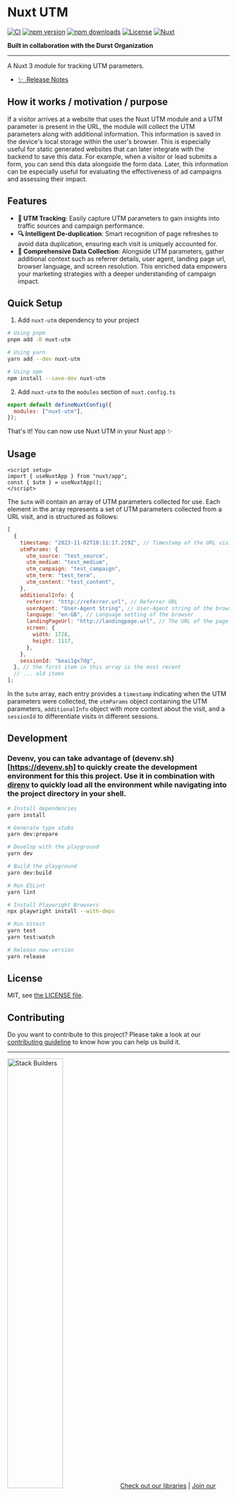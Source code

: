 # Nuxt UTM

[![CI](https://github.com/stackbuilders/nuxt-utm/actions/workflows/main.yml/badge.svg)](https://github.com/stackbuilders/nuxt-utm/actions/workflows/main.yml)
[![npm version][npm-version-src]][npm-version-href]
[![npm downloads][npm-downloads-src]][npm-downloads-href]
[![License][license-src]][license-href]
[![Nuxt][nuxt-src]][nuxt-href]

**Built in collaboration with the Durst Organization**

---

A Nuxt 3 module for tracking UTM parameters.

- [✨ &nbsp;Release Notes](/CHANGELOG.md)
  <!-- - [🏀 Online playground](https://stackblitz.com/github/stackbuilders/nuxt-utm?file=playground%2Fapp.vue) -->
  <!-- - [📖 &nbsp;Documentation](https://example.com) -->

## How it works / motivation / purpose

If a visitor arrives at a website that uses the Nuxt UTM module and a UTM parameter is present in the URL, the module will collect the UTM parameters along with additional information. This information is saved in the device's local storage within the user's browser. This is especially useful for static generated websites that can later integrate with the backend to save this data. For example, when a visitor or lead submits a form, you can send this data alongside the form data. Later, this information can be especially useful for evaluating the effectiveness of ad campaigns and assessing their impact.

## Features

- **📍 UTM Tracking**: Easily capture UTM parameters to gain insights into traffic sources and campaign performance.
- **🔍 Intelligent De-duplication**: Smart recognition of page refreshes to avoid data duplication, ensuring each visit is uniquely accounted for.
- **🔗 Comprehensive Data Collection**: Alongside UTM parameters, gather additional context such as referrer details, user agent, landing page url, browser language, and screen resolution. This enriched data empowers your marketing strategies with a deeper understanding of campaign impact.

## Quick Setup

1. Add `nuxt-utm` dependency to your project

```bash
# Using pnpm
pnpm add -D nuxt-utm

# Using yarn
yarn add --dev nuxt-utm

# Using npm
npm install --save-dev nuxt-utm
```

2. Add `nuxt-utm` to the `modules` section of `nuxt.config.ts`

```js
export default defineNuxtConfig({
  modules: ["nuxt-utm"],
});
```

That's it! You can now use Nuxt UTM in your Nuxt app ✨

## Usage

```vue
<script setup>
import { useNuxtApp } from "nuxt/app";
const { $utm } = useNuxtApp();
</script>
```

The `$utm` will contain an array of UTM parameters collected for use. Each element in the array represents a set of UTM parameters collected from a URL visit, and is structured as follows:

```js
[
  {
    timestamp: "2023-11-02T10:11:17.219Z", // Timestamp of the URL visit
    utmParams: {
      utm_source: "test_source",
      utm_medium: "test_medium",
      utm_campaign: "test_campaign",
      utm_term: "test_term",
      utm_content: "test_content",
    },
    additionalInfo: {
      referrer: "http://referrer.url", // Referrer URL
      userAgent: "User-Agent String", // User-Agent string of the browser
      language: "en-GB", // Language setting of the browser
      landingPageUrl: "http://landingpage.url", // The URL of the page the user landed on
      screen: {
        width: 1728,
        height: 1117,
      },
    },
    sessionId: "beai1gx7dg",
  }, // the first item in this array is the most recent
  // ... old items
];
```

In the `$utm` array, each entry provides a `timestamp` indicating when the UTM parameters were collected, the `utmParams` object containing the UTM parameters, `additionalInfo` object with more context about the visit, and a `sessionId` to differentiate visits in different sessions.

## Development

### Devenv, you can take advantage of (devenv.sh)[https://devenv.sh]  to quickly create the development environment for this this project. Use it in combination with [direnv](https://direnv.net/) to quickly load all the environment while navigating into the project directory in your shell.

```bash
# Install dependencies
yarn install

# Generate type stubs
yarn dev:prepare

# Develop with the playground
yarn dev

# Build the playground
yarn dev:build

# Run ESLint
yarn lint

# Install Playwright Browsers
npx playwright install --with-deps

# Run Vitest
yarn test
yarn test:watch

# Release new version
yarn release
```

## License

<!-- NOTE: If you need a different type of licence, please check with the OSS team before changing it -->

MIT, see [the LICENSE file](LICENSE).

## Contributing

Do you want to contribute to this project? Please take a look at our [contributing guideline](/docs/CONTRIBUTING.md) to know how you can help us build it.

<!-- Badges -->

[npm-version-src]: https://img.shields.io/npm/v/nuxt-utm/latest.svg?style=flat&colorA=18181B&colorB=28CF8D
[npm-version-href]: https://npmjs.com/package/nuxt-utm
[npm-downloads-src]: https://img.shields.io/npm/dm/nuxt-utm.svg?style=flat&colorA=18181B&colorB=28CF8D
[npm-downloads-href]: https://npmjs.com/package/nuxt-utm
[license-src]: https://img.shields.io/npm/l/nuxt-utm.svg?style=flat&colorA=18181B&colorB=28CF8D
[license-href]: https://npmjs.com/package/nuxt-utm
[nuxt-src]: https://img.shields.io/badge/Nuxt-18181B?logo=nuxt.js
[nuxt-href]: https://nuxt.com

---

<img src="https://www.stackbuilders.com/media/images/Sb-supports.original.png" alt="Stack Builders" width="50%"></img>
[Check out our libraries](https://github.com/stackbuilders/) | [Join our team](https://www.stackbuilders.com/join-us/)
